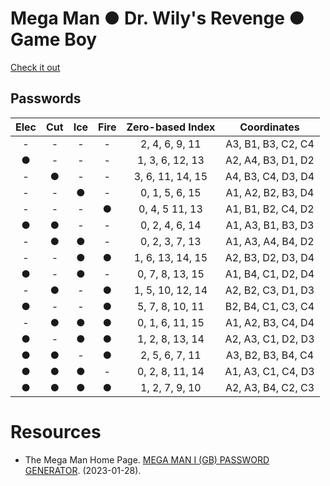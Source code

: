 # Mega Man ● Dr. Wily's Revenge ● Game Boy

[Check it out](https://bugtamer.github.io/gb-megaman/)

## Passwords

| Elec | Cut | Ice | Fire | Zero-based Index | Coordinates        |
|:----:|:---:|:---:|:----:|:----------------:|:------------------:|
| -    | -   | -   | -    | 2, 4,  6,  9, 11 | A3, B1, B3, C2, C4 |
| ●    | -   | -   | -    | 1, 3,  6, 12, 13 | A2, A4, B3, D1, D2 |
| -    | ●   | -   | -    | 3, 6, 11, 14, 15 | A4, B3, C4, D3, D4 |
| -    | -   | ●   | -    | 0, 1,  5,  6, 15 | A1, A2, B2, B3, D4 |
| -    | -   | -   | ●    | 0, 4,  5  11, 13 | A1, B1, B2, C4, D2 |
| ●    | ●   | -   | -    | 0, 2,  4,  6, 14 | A1, A3, B1, B3, D3 |
| -    | ●   | ●   | -    | 0, 2,  3,  7, 13 | A1, A3, A4, B4, D2 |
| -    | -   | ●   | ●    | 1, 6, 13, 14, 15 | A2, B3, D2, D3, D4 |
| ●    | -   | ●   | -    | 0, 7,  8, 13, 15 | A1, B4, C1, D2, D4 |
| -    | ●   | -   | ●    | 1, 5, 10, 12, 14 | A2, B2, C3, D1, D3 |
| ●    | -   | -   | ●    | 5, 7,  8, 10, 11 | B2, B4, C1, C3, C4 |
| -    | ●   | ●   | ●    | 0, 1,  6, 11, 15 | A1, A2, B3, C4, D4 |
| ●    | -   | ●   | ●    | 1, 2,  8, 13, 14 | A2, A3, C1, D2, D3 |
| ●    | ●   | -   | ●    | 2, 5,  6,  7, 11 | A3, B2, B3, B4, C4 |
| ●    | ●   | ●   | -    | 0, 2,  8, 11, 14 | A1, A3, C1, C4, D3 |
| ●    | ●   | ●   | ●    | 1, 2,  7,  9, 10 | A2, A3, B4, C2, C3 |

# Resources

- The Mega Man Home Page. [MEGA MAN I (GB) PASSWORD GENERATOR](http://www.mmhp.net/Passwords/MMI/). (2023-01-28).
